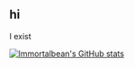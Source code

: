 ## hi
I exist

[![Immortalbean's GitHub stats](https://github-readme-stats.vercel.app/api?username=immortalbean&theme=dark)](https://github.com/anuraghazra/github-readme-stats)
